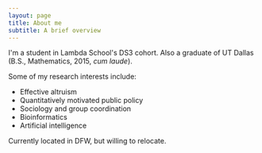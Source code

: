```yaml
---
layout: page
title: About me
subtitle: A brief overview
---
```


I'm a student in Lambda School's DS3 cohort. Also a graduate of UT Dallas (B.S., Mathematics, 2015, *cum laude*). 

Some of my research interests include:

- Effective altruism
- Quantitatively motivated public policy
- Sociology and group coordination
- Bioinformatics
- Artificial intelligence

Currently located in DFW, but willing to relocate.

